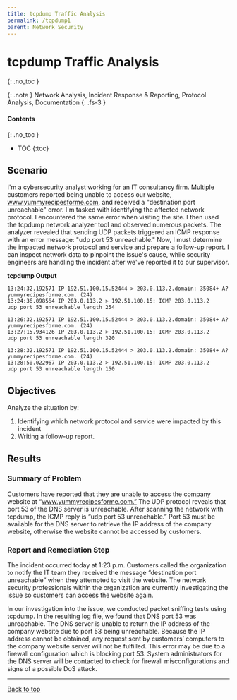 ```yaml
---
title: tcpdump Traffic Analysis
permalink: /tcpdump1
parent: Network Security
---
```

# tcpdump Traffic Analysis
{: .no_toc }

{: .note }
Network Analysis, Incident Response & Reporting, Protocol Analysis, Documentation
{: .fs-3 }

#### Contents
{: .no_toc }
- TOC
{:toc}

## Scenario
I'm a cybersecurity analyst working for an IT consultancy firm. Multiple customers reported being unable to access our website, www.yummyrecipesforme.com, and received a "destination port unreachable" error. I'm tasked with identifying the affected network protocol. I encountered the same error when visiting the site. I then used the tcpdump network analyzer tool and observed numerous packets. The analyzer revealed that sending UDP packets triggered an ICMP response with an error message: "udp port 53 unreachable." Now, I must determine the impacted network protocol and service and prepare a follow-up report. I can inspect network data to pinpoint the issue's cause, while security engineers are handling the incident after we've reported it to our supervisor.

**tcpdump Output**
```
13:24:32.192571 IP 192.51.100.15.52444 > 203.0.113.2.domain: 35084+ A? yummyrecipesforme.com. (24)
13:24:36.098564 IP 203.0.113.2 > 192.51.100.15: ICMP 203.0.113.2 
udp port 53 unreachable length 254

13:26:32.192571 IP 192.51.100.15.52444 > 203.0.113.2.domain: 35084+ A? yummyrecipesforme.com. (24)
13:27:15.934126 IP 203.0.113.2 > 192.51.100.15: ICMP 203.0.113.2 
udp port 53 unreachable length 320

13:28:32.192571 IP 192.51.100.15.52444 > 203.0.113.2.domain: 35084+ A? yummyrecipesforme.com. (24)
13:28:50.022967 IP 203.0.113.2 > 192.51.100.15: ICMP 203.0.113.2 
udp port 53 unreachable length 150
```

## Objectives
Analyze the situation by:
<ol>
    <li>Identifying which network protocol and service were impacted by this incident</li>
    <li>Writing a follow-up report.</li>
</ol>

## Results
### Summary of Problem

Customers have reported that they are unable to access the company website at “www.yummyrecipesforme.com.” The UDP protocol reveals that port 53 of the DNS server is unreachable. After scanning the network with tcpdump, the ICMP reply is “udp port 53 unreachable.” Port 53 must be available for the DNS server to retrieve the IP address of the company website, otherwise the website cannot be accessed by customers.

### Report and Remediation Step

The incident occurred today at 1:23 p.m. Customers called the organization to notify the IT team they received the message “destination port unreachable” when they attempted to visit the website. The network security professionals within the organization are currently investigating the issue so customers can access the website again. 

In our investigation into the issue, we conducted packet sniffing tests using tcpdump. In the resulting log file, we found that DNS port 53 was unreachable. The DNS server is unable to return the IP address of the company website due to port 53 being unreachable. Because the IP address cannot be obtained, any request sent by customers’ computers to the company website server will not be fulfilled. This error may be due to a firewall configuration  which is blocking port 53. System administrators for the DNS server will be contacted to check for firewall misconfigurations and signs of a possible DoS attack.

---

<a href="#top" id="back-to-top">Back to top</a>
